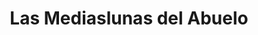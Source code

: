 ---
title: "Las Mediaslunas del Abuelo"
url: /martinez/las-mediaslunas-del-abuelo/
shop: Konditorei
---